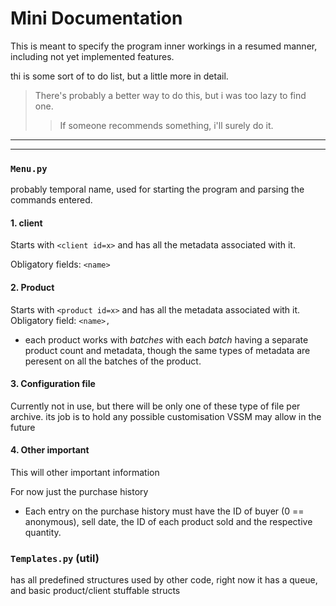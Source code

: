 # Mini Documentation

This is meant to specify the program inner workings in a resumed manner, 
including not yet implemented features.

thi is some sort of to do list, but a little more in detail.

>There's probably a better way to do this, but i was too lazy to find one.
>>If someone recommends something, i'll surely do it.

---
---
### `Menu.py`
probably temporal name, used for starting the program and parsing the 
commands entered.

#### 1. client
Starts with `<client id=x>` and has all the metadata associated with it.

Obligatory fields: `<name>`

#### 2. Product
Starts with `<product id=x>` and has all the metadata associated with it.
Obligatory field: `<name>,`


- each product works with *batches* with each *batch* having a separate 
product count and metadata, though the same types of metadata are peresent 
on all the batches of the product.

#### 3. Configuration file
Currently not in use, but there will be only one of these type of 
file per archive. its job is to hold any possible customisation VSSM 
may allow in the future 

#### 4. Other important
This will other important information

For now just the purchase history
- Each entry on the purchase history must have the ID of buyer (0 == anonymous), 
sell date, the ID of each product sold and the respective quantity.

### `Templates.py` (util)
has all predefined structures used by other code, right now it has a queue, and
basic product/client stuffable structs